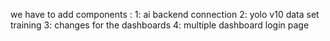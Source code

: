 we have to add components : 1: ai backend connection
2: yolo v10 data set training
3: changes for the dashboards
4: multiple dashboard login page